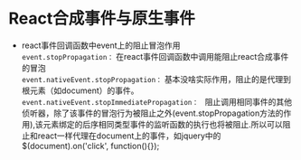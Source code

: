 # React合成事件与原生事件  
- react事件回调函数中event上的阻止冒泡作用  
`event.stopPropagation：` 在react事件回调函数中调用能阻止react合成事件的冒泡  
`event.nativeEvent.stopPropagation：` 基本没啥实际作用，阻止的是代理到根元素（如document）的事件。  
`event.nativeEvent.stopImmediatePropagation： `  阻止调用相同事件的其他侦听器，除了该事件的冒泡行为被阻止之外(event.stopPropagation方法的作用),该元素绑定的后序相同类型事件的监听函数的执行也将被阻止.所以可以阻止和react一样代理在document上的事件，如jquery中的 $(document).on('click', function(){});